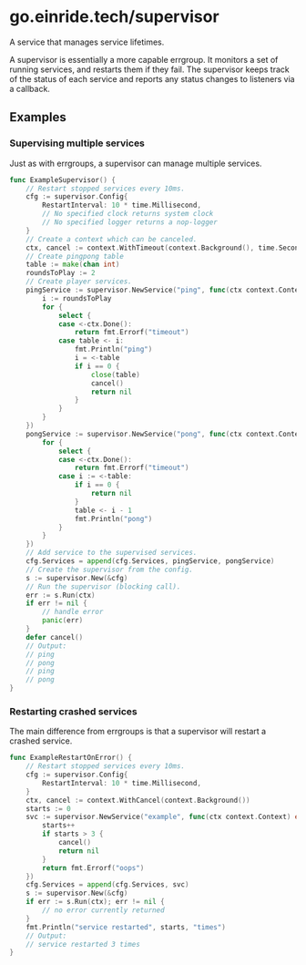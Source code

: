 # go.einride.tech/supervisor

A service that manages service lifetimes.

A supervisor is essentially a more capable errgroup. It monitors a set of
running services, and restarts them if they fail. The supervisor keeps track of
the status of each service and reports any status changes to listeners via a
callback.

## Examples

### Supervising multiple services

Just as with errgroups, a supervisor can manage multiple services.

```go
func ExampleSupervisor() {
	// Restart stopped services every 10ms.
	cfg := supervisor.Config{
		RestartInterval: 10 * time.Millisecond,
		// No specified clock returns system clock
		// No specified logger returns a nop-logger
	}
	// Create a context which can be canceled.
	ctx, cancel := context.WithTimeout(context.Background(), time.Second)
	// Create pingpong table
	table := make(chan int)
	roundsToPlay := 2
	// Create player services.
	pingService := supervisor.NewService("ping", func(ctx context.Context) error {
		i := roundsToPlay
		for {
			select {
			case <-ctx.Done():
				return fmt.Errorf("timeout")
			case table <- i:
				fmt.Println("ping")
				i = <-table
				if i == 0 {
					close(table)
					cancel()
					return nil
				}
			}
		}
	})
	pongService := supervisor.NewService("pong", func(ctx context.Context) error {
		for {
			select {
			case <-ctx.Done():
				return fmt.Errorf("timeout")
			case i := <-table:
				if i == 0 {
					return nil
				}
				table <- i - 1
				fmt.Println("pong")
			}
		}
	})
	// Add service to the supervised services.
	cfg.Services = append(cfg.Services, pingService, pongService)
	// Create the supervisor from the config.
	s := supervisor.New(&cfg)
	// Run the supervisor (blocking call).
	err := s.Run(ctx)
	if err != nil {
		// handle error
		panic(err)
	}
	defer cancel()
	// Output:
	// ping
	// pong
	// ping
	// pong
}
```

### Restarting crashed services

The main difference from errgroups is that a supervisor will restart a crashed
service.

```go
func ExampleRestartOnError() {
	// Restart stopped services every 10ms.
	cfg := supervisor.Config{
		RestartInterval: 10 * time.Millisecond,
	}
	ctx, cancel := context.WithCancel(context.Background())
	starts := 0
	svc := supervisor.NewService("example", func(ctx context.Context) error {
		starts++
		if starts > 3 {
			cancel()
			return nil
		}
		return fmt.Errorf("oops")
	})
	cfg.Services = append(cfg.Services, svc)
	s := supervisor.New(&cfg)
	if err := s.Run(ctx); err != nil {
		// no error currently returned
	}
	fmt.Println("service restarted", starts, "times")
	// Output:
	// service restarted 3 times
}
```
